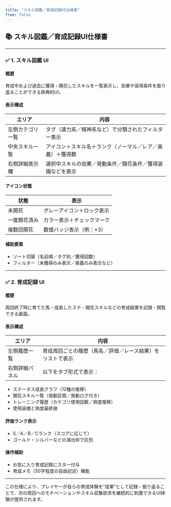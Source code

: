 ```yaml
---
title: "スキル図鑑／育成記録UI仕様書"
free: false
---
```


## 📚 スキル図鑑／育成記録UI仕様書

---

### ✅ 1. スキル図鑑 UI

#### 概要

育成中および過去に獲得・開花したスキルを一覧表示し、効果や習得条件を振り返ることができる辞典的UI。

#### 表示構成

| エリア      | 内容                            |
| -------- | ----------------------------- |
| 左側カテゴリ一覧 | タグ（速力系／精神系など）で分類されたフィルター表示    |
| 中央スキル一覧  | アイコン＋スキル名＋ランク（ノーマル／レア／奥義）＋獲得数 |
| 右側詳細表示欄  | 選択中スキルの効果／発動条件／開花条件／獲得装備などを表示 |

#### アイコン状態

| 状態     | 表示            |
| ------ | ------------- |
| 未開花    | グレーアイコン＋ロック表示 |
| 一度開花済み | カラー表示＋チェックマーク |
| 複数回開花  | 数値バッジ表示（例：×3） |

#### 補助要素

* ソート切替（名前順／タグ別／獲得回数）
* フィルター（未獲得のみ表示／奥義のみ表示など）

---

### ✅ 2. 育成記録 UI

#### 概要

周回終了時に育てた馬・成長したステ・開花スキルなどの育成結果を記録・閲覧できる画面。

#### 表示構成

| エリア     | 内容                            |
| ------- | ----------------------------- |
| 左側履歴一覧  | 育成周回ごとの履歴（馬名／評価／レース結果）をリストで表示 |
| 右側詳細パネル | 以下をタブ形式で表示：                   |

* ステータス成長グラフ（12種の推移）
* 開花スキル一覧（発動区間／発動ログ付き）
* トレーニング履歴（カテゴリ使用回数／熟度推移）
* 使用装備と熟度最終値

#### 評価ランク表示

* S／A／B／Cランク（スコアに応じて）
* ゴールド・シルバーなどの演出枠で区別

#### 操作補助

* お気に入り育成記録にスター付与
* 育成メモ（50字程度の自由記述）機能

---

この仕様により、プレイヤーが自らの育成体験を“成果”として記録・振り返ることで、次の周回へのモチベーションやスキル収集欲求を継続的に刺激できるUI体験が提供されます。